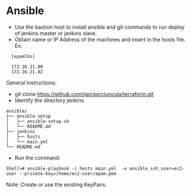 # Ansible

- Use the bastion host to install ansible and git commands to run deploy of jenkins master or jenkins slave.
- Obtain name or IP Address of the machines and insert in the hosts file. Ex:

```
  [epamlbs]
  
  172.16.21.80
  172.16.21.82
```

 General Instructions:
  - git clone https://github.com/igorporciuncula/terraform.git
  - Identify the directory jenkins
  ```
  ansible/
├── ansible-setup
│   ├── ansible-setup.sh
│   └── README.md
├── jenkins
│   ├── hosts
│   └── main.yml
└── README.md
```
- Run the command:

```
Shell># ansible-playbook -i hosts main.yml  -e ansible_ssh_user=ec2-user --private-key=/home/ec2-user/epam.pem

```
  Note: Create or use the existing KeyPairs.

